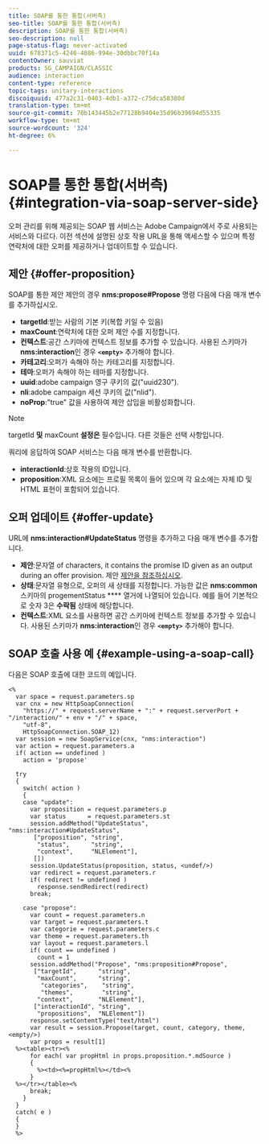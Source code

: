 ```yaml
---
title: SOAP를 통한 통합(서버측)
seo-title: SOAP를 통한 통합(서버측)
description: SOAP를 통한 통합(서버측)
seo-description: null
page-status-flag: never-activated
uuid: 678371c5-4246-4886-994e-30dbbc70f14a
contentOwner: sauviat
products: SG_CAMPAIGN/CLASSIC
audience: interaction
content-type: reference
topic-tags: unitary-interactions
discoiquuid: 477a2c31-0403-4db1-a372-c75dca58380d
translation-type: tm+mt
source-git-commit: 70b143445b2e77128b9404e35d96b39694d55335
workflow-type: tm+mt
source-wordcount: '324'
ht-degree: 6%

---
```



# SOAP를 통한 통합(서버측){#integration-via-soap-server-side}

오퍼 관리를 위해 제공되는 SOAP 웹 서비스는 Adobe Campaign에서 주로 사용되는 서비스와 다르다. 이전 섹션에 설명된 상호 작용 URL을 통해 액세스할 수 있으며 특정 연락처에 대한 오퍼를 제공하거나 업데이트할 수 있습니다.

## 제안 {#offer-proposition}

SOAP를 통한 제안 제안의 경우 **nms:propose#Propose** 명령 다음에 다음 매개 변수를 추가하십시오.

* **targetId**:받는 사람의 기본 키(복합 키일 수 있음)
* **maxCount**:연락처에 대한 오퍼 제안 수를 지정합니다.
* **컨텍스트**:공간 스키마에 컨텍스트 정보를 추가할 수 있습니다. 사용된 스키마가 **nms:interaction**&#x200B;인 경우 **`<empty>`** 추가해야 합니다.
* **카테고리**:오퍼가 속해야 하는 카테고리를 지정합니다.
* **테마**:오퍼가 속해야 하는 테마를 지정합니다.
* **uuid**:adobe campaign 영구 쿠키의 값(&quot;uuid230&quot;).
* **nli**:adobe campaign 세션 쿠키의 값(&quot;nlid&quot;).
* **noProp**:&quot;true&quot; 값을 사용하여 제안 삽입을 비활성화합니다.

>[!NOTE]
>
>targetId **및** maxCount **설정은** 필수입니다. 다른 것들은 선택 사항입니다.

쿼리에 응답하여 SOAP 서비스는 다음 매개 변수를 반환합니다.

* **interactionId**:상호 작용의 ID입니다.
* **proposition**:XML 요소에는 프로필 목록이 들어 있으며 각 요소에는 자체 ID 및 HTML 표현이 포함되어 있습니다.

## 오퍼 업데이트 {#offer-update}

URL에 **nms:interaction#UpdateStatus** 명령을 추가하고 다음 매개 변수를 추가합니다.

* **제안**:문자열 of characters, it contains the promise ID given as an output during an offer provision. 제안 [제안을 참조하십시오](#offer-proposition).
* **상태**:문자열 유형으로, 오퍼의 새 상태를 지정합니다. 가능한 값은 **nms:common** 스키마의 progementStatus **** 열거에 나열되어 있습니다. 예를 들어 기본적으로 숫자 3은 **수락됨** 상태에 해당합니다.
* **컨텍스트**:XML 요소를 사용하면 공간 스키마에 컨텍스트 정보를 추가할 수 있습니다. 사용된 스키마가 **nms:interaction**&#x200B;인 경우 **`<empty>`** 추가해야 합니다.

## SOAP 호출 사용 예 {#example-using-a-soap-call}

다음은 SOAP 호출에 대한 코드의 예입니다.

```
<%
  var space = request.parameters.sp
  var cnx = new HttpSoapConnection(
    "https://" + request.serverName + ":" + request.serverPort + "/interaction/" + env + "/" + space,
    "utf-8",
    HttpSoapConnection.SOAP_12)
  var session = new SoapService(cnx, "nms:interaction")
  var action = request.parameters.a
  if( action == undefined )
    action = 'propose'

  try
  {
    switch( action )
    {
    case "update":
      var proposition = request.parameters.p
      var status      = request.parameters.st
      session.addMethod("UpdateStatus", "nms:interaction#UpdateStatus",
       ["proposition", "string",
        "status",      "string",
        "context",     "NLElement"],
       [])
      session.UpdateStatus(proposition, status, <undef/>)
      var redirect = request.parameters.r
      if( redirect != undefined )
        response.sendRedirect(redirect)
      break;

    case "propose":
      var count = request.parameters.n
      var target = request.parameters.t
      var categorie = request.parameters.c
      var theme = request.parameters.th
      var layout = request.parameters.l
      if( count == undefined )
        count = 1
      session.addMethod("Propose", "nms:proposition#Propose",
       ["targetId",      "string",
        "maxCount",      "string",
         "categories",    "string",
         "themes",        "string",
        "context",       "NLElement"],
       ["interactionId", "string",
        "propositions",  "NLElement"])
      response.setContentType("text/html")
      var result = session.Propose(target, count, category, theme, <empty/>)
      var props = result[1]
  %><table><tr><%
      for each( var propHtml in props.proposition.*.mdSource )
      {
        %><td><%=propHtml%></td><%
      }
  %></tr></table><%
      break;
    }
  }
  catch( e )
  {
  }
  %>
```
